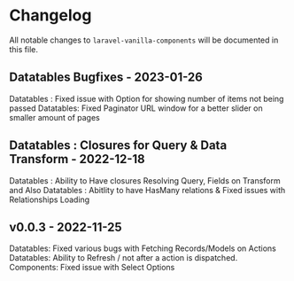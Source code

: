 # Changelog

All notable changes to `laravel-vanilla-components` will be documented in this file.

## Datatables Bugfixes - 2023-01-26

Datatables : Fixed issue with Option for showing number of items not being passed
Datatables: Fixed Paginator URL window for a better slider on smaller amount of pages

## Datatables : Closures for Query & Data Transform - 2022-12-18

Datatables : Ability to Have closures Resolving Query, Fields on Transform and Also
Datatables : Abitlity to have HasMany relations & Fixed issues with Relationships Loading

## v0.0.3 - 2022-11-25

Datatables: Fixed various bugs with Fetching Records/Models on Actions
Datatables: Ability to Refresh / not after a action is dispatched.
Components: Fixed issue with Select Options
